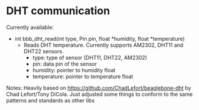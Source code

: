 # DHT communication

Currently available:
- int bbb_dht_read(int type, Pin pin, float *humidity, float *temperature)
    - Reads DHT temperature. Currently supports AM2302, DHT11 and DHT22 sensors.
        - type: type of sensor (DHT11, DHT22, AM2302)
        - pin: data pin of the sensor
        - humidity: pointer to humidity float
        - temperature: pointer to temperature float

Notes: Heavily based on https://github.com/ChadLefort/beaglebone-dht by Chad Lefort/Tony DiCola. Just adjusted some things to conform to the same patterns and standards as other libs
